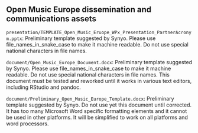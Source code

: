 ## Open Music Europe dissemination and communications assets


`presentation/TEMPLATE_Open_Music_Eruope_WPx_Presentation_PartnerAcronym.pptx`: Preliminary template suggested by Synyo. Please use file_names_in_snake_case to make it machine readable. Do not use special national characters in file names.

`document/Open_Music_Europe_Document.docx`: Preliminary template suggested by Synyo. Please use file_names_in_snake_case to make it machine readable. Do not use special national characters in file names. This document must be tested and reworked until it works in various text editors, including RStudio and pandoc.

`document/Preliminary_Open_Music_Europe_Template.docx`: Preliminary template suggested by Synyo. Do not use yet this document until corrected. It has too many Microsoft Word specific formatting elements and it cannot be used in other platforms. It will be simplified to work on all platforms and word processors.